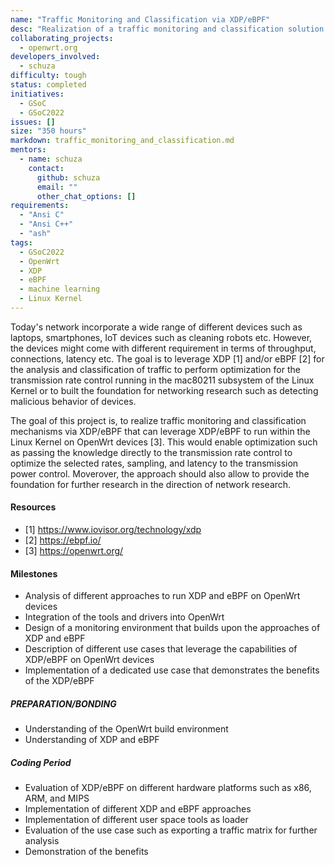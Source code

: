 ```yaml
---
name: "Traffic Monitoring and Classification via XDP/eBPF"
desc: "Realization of a traffic monitoring and classification solution via XDP/eBPF"
collaborating_projects:
  - openwrt.org
developers_involved:
  - schuza
difficulty: tough
status: completed
initiatives:
  - GSoC
  - GSoC2022
issues: []
size: "350 hours"
markdown: traffic_monitoring_and_classification.md
mentors:
  - name: schuza
    contact:
      github: schuza
      email: ""
      other_chat_options: []
requirements:
  - "Ansi C"
  - "Ansi C++"
  - "ash"
tags:
  - GSoC2022
  - OpenWrt
  - XDP
  - eBPF
  - machine learning
  - Linux Kernel
---
```


Today's network incorporate a wide range of different devices such as laptops, smartphones, IoT devices such as cleaning robots etc. However, the devices might come with different requirement in terms of throughput, connections, latency etc. The goal is to leverage XDP [1] and/or eBPF [2] for the analysis and classification of traffic to perform optimization for the transmission rate control running in the mac80211 subsystem of the Linux Kernel or to built the foundation for networking research such as detecting malicious behavior of devices.

The goal of this project is, to realize traffic monitoring and classification mechanisms via XDP/eBPF that can leverage XDP/eBPF to run within the Linux Kernel on OpenWrt devices [3]. This would enable optimization such as passing the knowledge directly to the transmission rate control to optimize the selected rates, sampling, and latency to the transmission power control. Moverover, the approach should also allow to provide the foundation for further research in the direction of network research.

#### Resources

* [1] https://www.iovisor.org/technology/xdp
* [2] https://ebpf.io/
* [3] https://openwrt.org/


#### Milestones

* Analysis of different approaches to run XDP and eBPF on OpenWrt devices
* Integration of the tools and drivers into OpenWrt
* Design of a monitoring environment that builds upon the approaches of XDP and eBPF
* Description of different use cases that leverage the capabilities of XDP/eBPF on OpenWrt devices
* Implementation of a dedicated use case that demonstrates the benefits of the XDP/eBPF

##### PREPARATION/BONDING

* Understanding of the OpenWrt build environment
* Understanding of XDP and eBPF

##### Coding Period

* Evaluation of XDP/eBPF on different hardware platforms such as x86, ARM, and MIPS
* Implementation of different XDP and eBPF approaches
* Implementation of different user space tools as loader
* Evaluation of the use case such as exporting a traffic matrix for further analysis
* Demonstration of the benefits
